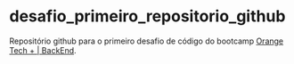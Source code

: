 # desafio_primeiro_repositorio_github
Repositório github para o primeiro desafio de código do bootcamp [Orange Tech + | BackEnd](https://www.dio.me/bootcamp/orange-tech-backend).
